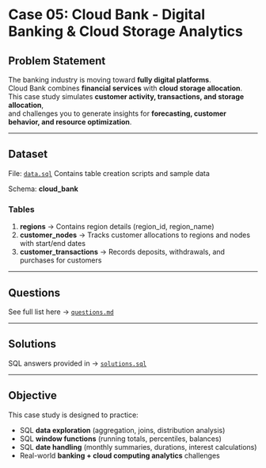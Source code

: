 # Case 05: Cloud Bank - Digital Banking & Cloud Storage Analytics

##  Problem Statement
The banking industry is moving toward **fully digital platforms**.  
Cloud Bank combines **financial services** with **cloud storage allocation**.  
This case study simulates **customer activity, transactions, and storage allocation**,  
and challenges you to generate insights for **forecasting, customer behavior, and resource optimization**.

---

##  Dataset
File: [`data.sql`](./dataset/dataset.sql)
Contains table creation scripts and sample data

Schema: **cloud_bank**

### Tables
1. **regions** → Contains region details (region_id, region_name)  
2. **customer_nodes** → Tracks customer allocations to regions and nodes with start/end dates  
3. **customer_transactions** → Records deposits, withdrawals, and purchases for customers  

---

##  Questions
See full list here → [`questions.md`](questions.md)

---

##  Solutions
SQL answers provided in → [`solutions.sql`](solutions.sql)

---

##  Objective
This case study is designed to practice:  
- SQL **data exploration** (aggregation, joins, distribution analysis)  
- SQL **window functions** (running totals, percentiles, balances)  
- SQL **date handling** (monthly summaries, durations, interest calculations)  
- Real-world **banking + cloud computing analytics** challenges  
